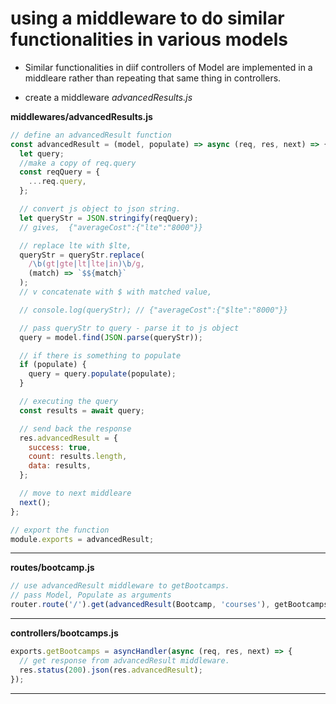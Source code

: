 # using a middleware to do similar functionalities in various models

- Similar functionalities in diif controllers of Model are implemented in a middleare rather than repeating that same thing in controllers.

- create a middleware _advancedResults.js_

**middlewares/advancedResults.js**

```javascript
// define an advancedResult function
const advancedResult = (model, populate) => async (req, res, next) => {
  let query;
  //make a copy of req.query
  const reqQuery = {
    ...req.query,
  };

  // convert js object to json string.
  let queryStr = JSON.stringify(reqQuery);
  // gives,  {"averageCost":{"lte":"8000"}}

  // replace lte with $lte,
  queryStr = queryStr.replace(
    /\b(gt|gte|lt|lte|in)\b/g,
    (match) => `$${match}`
  );
  // v concatenate with $ with matched value,

  // console.log(queryStr); // {"averageCost":{"$lte":"8000"}}

  // pass queryStr to query - parse it to js object
  query = model.find(JSON.parse(queryStr));

  // if there is something to populate
  if (populate) {
    query = query.populate(populate);
  }

  // executing the query
  const results = await query;

  // send back the response
  res.advancedResult = {
    success: true,
    count: results.length,
    data: results,
  };

  // move to next middleare
  next();
};

// export the function
module.exports = advancedResult;
```

---

**routes/bootcamp.js**

```javascript
// use advancedResult middleware to getBootcamps.
// pass Model, Populate as arguments
router.route('/').get(advancedResult(Bootcamp, 'courses'), getBootcamps);
```

---

**controllers/bootcamps.js**

```javascript
exports.getBootcamps = asyncHandler(async (req, res, next) => {
  // get response from advancedResult middleware.
  res.status(200).json(res.advancedResult);
});
```

---
